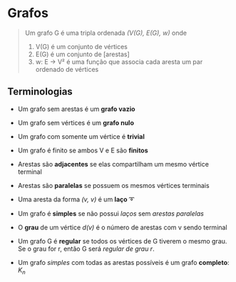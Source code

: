 # Grafos

> Um grafo G é uma tripla ordenada *(V(G), E(G), w)* onde
> 
> 1. V(G) é um conjunto de vértices
> 2. E(G) é um conjunto de [arestas]
> 3. w: E -> V² é uma função que associa cada aresta um par ordenado de 
> vértices

## Terminologias

- Um grafo sem arestas é um **grafo vazio**
- Um grafo sem vértices é um **grafo nulo**
- Um grafo com somente um vértice é **trivial**
- Um grafo é finito se ambos V e E são **finitos**

- Arestas são **adjacentes** se elas compartilham um mesmo vértice terminal
- Arestas são **paralelas** se possuem os mesmos vértices terminais
- Uma aresta da forma *(v, v)* é um **laço** ➰
- Um grafo é **simples** se não possui *laços* sem *arestas paralelas*

- O **grau** de um vértice *d(v)* é o número de arestas com v sendo terminal
- Um grafo G é **regular** se todos os vértices de G tiverem o mesmo grau. Se o
  grau for r, então G será *regular de grau r*.

- Um grafo *simples* com todas as arestas possíveis é um grafo **completo**:
  $K_n$
